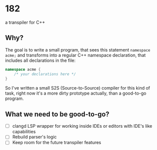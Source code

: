 # 182 
a transpiler for C++

## Why?
The goal is to write a small program, that sees this statement `namespace acme;`
and transforms into a regular C++ namespace declaration, that includes all declarations in the file:
```cpp
namespace acme {
    /* your declarations here */
}
```
So I've written a small S2S (Source-to-Source) compiler for this kind of task, 
right now it's a more dirty prototype actually, than a good-to-go program.

## What we need to be good-to-go?
- [ ] clangd LSP wrapper for working inside IDEs or editors with IDE's like capabilities
- [ ] Rebuild parser's logic
- [ ] Keep room for the future transpiler features

